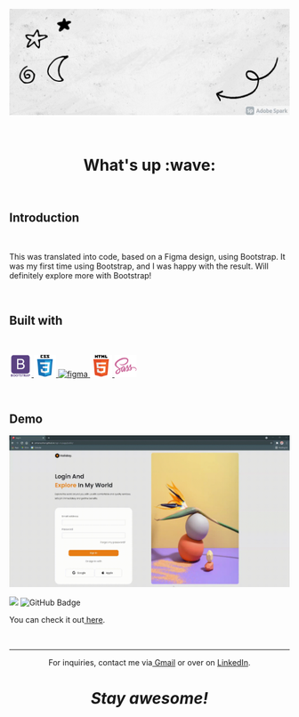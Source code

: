 ![banner](banner.gif)

<br>

<h1 align='center'> What's up :wave:</h1>
<br>

## Introduction

<br>

<p align='left'>
This was translated into code, based on a Figma design, using Bootstrap. It was my first time using Bootstrap, and I was happy with the result. Will definitely explore more with Bootstrap!
</p>
<br>

## Built with
<br>

<p align="left"> <a href="https://getbootstrap.com" target="_blank"> <img src="https://raw.githubusercontent.com/devicons/devicon/master/icons/bootstrap/bootstrap-plain-wordmark.svg" alt="bootstrap" width="40" height="40"/> </a> <a href="https://www.w3schools.com/css/" target="_blank"> <img src="https://raw.githubusercontent.com/devicons/devicon/master/icons/css3/css3-original-wordmark.svg" alt="css3" width="40" height="40"/> </a> <a href="https://www.figma.com/" target="_blank"> <img src="https://www.vectorlogo.zone/logos/figma/figma-icon.svg" alt="figma" width="40" height="40"/> </a> <a href="https://www.w3.org/html/" target="_blank"> <img src="https://raw.githubusercontent.com/devicons/devicon/master/icons/html5/html5-original-wordmark.svg" alt="html5" width="40" height="40"/> </a> <a href="https://sass-lang.com" target="_blank"> <img src="https://raw.githubusercontent.com/devicons/devicon/master/icons/sass/sass-original.svg" alt="sass" width="40" height="40"/> </a> </p>

<br>

## Demo 

![banner](demo.gif)

<p align="left">
<a><img src="https://komarev.com/ghpvc/?username=jmbanasihan">
</a>
<a><img src="https://img.shields.io/github/followers/jmbanasihan?label=Followers&style=social" alt="GitHub Badge"></a>
</p>

<p align='left'>You can check it out<a href="https://jmbanasihan.github.io/sign-in-page/public/"> here</a>.</p> 

<br><hr>



<p align='center'>For inquiries, contact me via<a href = "mailto:janimargaret09@gmail.com"> Gmail</a> or over on <a href="https://www.linkedin.com/in/janiel-banasihan/">LinkedIn</a>.</p>

<h1 align='center'><i>Stay awesome!</i></h1>